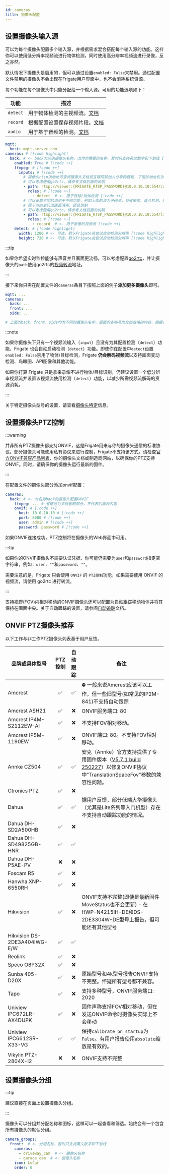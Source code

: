 ```yaml
---
id: cameras
title: 摄像头配置
---
```


## 设置摄像头输入源

可以为每个摄像头配置多个输入源，并根据需求混合搭配每个输入源的功能。这样你可以使用低分辨率视频流进行物体检测，同时使用高分辨率视频流进行录像，反之亦然。

默认情况下摄像头是启用的，但可以通过设置`enabled: False`来禁用。通过配置文件禁用的摄像头不会出现在Frigate用户界面中，也不会消耗系统资源。

每个功能在每个摄像头中只能分配给一个输入源。可用的功能选项如下：

| 功能     | 描述                                                                         |
| -------- | ----------------------------------------------------------------------------------- |
| `detect` | 用于物体检测的主视频流。[文档](object_detectors.md)                         |
| `record` | 根据配置设置保存视频片段。[文档](record.md) |
| `audio`  | 用于基于音频的检测。[文档](audio_detectors.md)                          |

```yaml
mqtt:
  host: mqtt.server.com
cameras: # [!code highlight]
  back: # <- back为示例摄像头名称，改为你需要的名称，暂时只支持英文数字和下划线 [!code ++]
    enabled: True # [!code ++]
    ffmpeg: # [!code ++]
      inputs: # [!code ++]
        # 摄像头rtsp流地址可查阅摄像头文档或互联网其他人分享的教程，下面的地址仅为范例 
        # 可以考虑使用go2rtc，请参考文档后面的说明
        - path: rtsp://viewer:{FRIGATE_RTSP_PASSWORD}@10.0.10.10:554/cam/realmonitor?channel=1&subtype=2 # [!code ++]
          roles: # [!code ++]
            - detect  # <- 用于目标/物体检测 [!code ++]
        # 可以设置不同的流用于不同功能，例如上面的流为子码流，节省带宽，适合检测，能够降低检测器负担
        # 而下方的主码流画面清晰，适合录制
        # 可以考虑使用go2rtc，请参考文档后面的说明
        - path: rtsp://viewer:{FRIGATE_RTSP_PASSWORD}@10.0.10.10:554/live # [!code ++]
          roles: # [!code ++]
            - record  # <- 用于录像的视频流 [!code ++]
    detect: # [!code highlight]
      width: 1280 # <- 可选，默认Frigate会尝试自动检测分辨率 [!code highlight]
      height: 720 # <- 可选，默认Frigate会尝试自动检测分辨率 [!code highlight]
```

:::tip

如果你希望实时监控能够有声音并且画面更流畅，可以考虑配置[go2rtc](../guides/configuring_go2rtc)，并让摄像头的`path`使用go2rtc的[视频转流](../configuration/restream#reduce-connections-to-camera)地址。

:::

接下来你只需在配置文件的`cameras`条目下按照上面的例子**添加更多摄像头**即可。

```yaml
mqtt: ...
cameras:
  back: ...
  front: ...
  side: ...

# 上面的back、front、side均为不同的摄像头名字，后面的省略号为文档省略的内容，根据实际情况添加
```

:::note

如果你摄像头下只有一个视频流输入（`input`）且没有为其配置检测（`detect`）功能，Frigate 也会自动启动检测（`detect`）功能。即使你在配置中`detect`设置`enabled: False`禁用了物体/目标检测，Frigate **仍会解码视频流**以支持画面变动检测、鸟瞰图、API图像和其他功能。

如果你打算 Frigate 只是拿来录像不进行物体/目标识别，仍建议设置一个低分辨率视频流并设置该视频流使用检测（`detect`）功能，以减少所需视频流解码的资源消耗。

:::


关于特定摄像头型号的设置，请查看[摄像头特定](camera_specific.md)信息。

## 设置摄像头PTZ控制

:::warning

并非所有PTZ摄像头都支持ONVIF，这是Frigate用来与你的摄像头通信的标准协议。部分摄像头可能使用私有协议来进行控制，Frigate不支持该方式。请检查[官方ONVIF兼容产品列表](https://www.onvif.org/conformant-products/)、你的摄像头文档或制造商网站，以确保你的PTZ支持ONVIF。同时，请确保你的摄像头运行最新的固件。

:::

在配置文件的摄像头部分添加onvif配置：

```yaml
cameras:
  back: # <- 为名为back的摄像头配置ONVIF
    ffmpeg: ... # 省略号为文档省略部分，不代表后面没内容
    onvif: # [!code ++]
      host: 10.0.10.10 # [!code ++]
      port: 8000 # [!code ++]
      user: admin # [!code ++]
      password: password # [!code ++]
```

如果ONVIF连接成功，PTZ控制将在摄像头的Web界面中可用。

:::tip

如果你的ONVIF摄像头不需要认证凭据，你可能仍需要为`user`和`password`指定空字符串，例如：`user: ""`和`password: ""`。

需要注意的是，Frigate 只会使用 `ONVIF` 的 `PTZ控制`功能，如果需要使用 ONVIF 的视频流，请使用 go2rtc 进行转流。

:::

支持视野(FOV)内相对移动的ONVIF摄像头还可以配置为自动跟踪移动物体并将其保持在画面中央。关于自动跟踪的设置，请参阅[自动追踪](autotracking.md)文档。

## ONVIF PTZ摄像头推荐

以下工作与非工作PTZ摄像头列表基于用户反馈。

| 品牌或具体型号     | PTZ控制 | 自动跟踪 | 备注                                                                                                                                           |
| ---------------------------- | :----------: | :----------: | ----------------------------------------------------------------------------------------------------------------------------------------------- |
| Amcrest                      |      ✅      |      ✅      | ⛔️ 一般来说Amcrest应该可以工作，但一些旧型号(如常见的IP2M-841)不支持自动跟踪                                 |
| Amcrest ASH21                |      ✅      |      ❌      | ONVIF服务端口: 80                                                                                                                          |
| Amcrest IP4M-S2112EW-AI      |      ✅      |      ❌      | 不支持FOV相对移动。                                                                                                            |
| Amcrest IP5M-1190EW          |      ✅      |      ❌      | ONVIF端口: 80。不支持FOV相对移动。                                                                                            |
| Annke CZ504                  |      ✅      |      ✅      | 安克（Annke）官方支持提供了专用固件版本（[V5.7.1 build 250227](https://github.com/pierrepinon/annke_cz504/raw/refs/heads/main/digicap_V5-7-1_build_250227.dav)）以修复ONVIF协议中"TranslationSpaceFov"参数的兼容性问题。 |
| Ctronics PTZ                 |      ✅      |      ❌      |                                                                                                                                                 |
| Dahua                        |      ✅      |      ✅      | 据用户反馈，部分低端大华摄像头（尤其是Lite系列等入门机型）存在​​不支持自动跟踪功能​​的情况。                                                     |
| Dahua DH-SD2A500HB           |      ✅      |      ❌      |                                                                                                                                                 |
| Dahua DH-SD49825GB-HNR       |      ✅      |      ✅      |                                                                                                                                                 |
| Dahua DH-P5AE-PV             |      ❌      |      ❌      |                                                                                                                                                 |
| Foscam R5                    |      ✅      |      ❌      |                                                                                                                                                 |
| Hanwha XNP-6550RH            |      ✅      |      ❌      |                                                                                                                                                 |
| Hikvision                    |      ✅      |      ❌      | ONVIF支持不完整(即使是最新固件MoveStatus也不会更新) - 在HWP-N4215IH-DE和DS-2DE3304W-DE型号上报告，但可能还有其他型号 |
| Hikvision DS-2DE3A404IWG-E/W |      ✅      |      ✅      |                                                                                                                                                 |
| Reolink                      |      ✅      |      ❌      |                                                                                                                                                 |                                                                                                                                            |
| Speco O8P32X                 |      ✅      |      ❌      |                                                                                                                                                 |
| Sunba 405-D20X               |      ✅      |      ❌      | 原始型号和4k型号报告ONVIF支持不完整。怀疑所有型号都不兼容。                                            |
| Tapo                         |      ✅      |      ❌      | 支持多种型号，ONVIF服务端口: 2020                                                                                                 |
| Uniview IPC672LR-AX4DUPK     |      ✅      |      ❌      | 固件声称支持FOV相对移动，但在发送ONVIF命令时摄像头实际上不会移动                                  |
| Uniview IPC6612SR-X33-VG     |      ✅      |      ✅      | 保持`calibrate_on_startup`为`False`。有用户报告使用`absolute`缩放是有效的。                                           |
| Vikylin PTZ-2804X-I2         |      ❌      |      ❌      | ONVIF支持不完整                                                                                                                        |

## 设置摄像头分组

:::tip

建议直接在页面上设置摄像头分组。

:::

摄像头可以分组并分配名称和图标，这样可以一起查看和筛选。始终会有一个包含所有摄像头的默认分组。

```yaml
camera_groups:
  front:  # <- 分组名称，暂时只支持英文数字和下划线
    cameras:
      - driveway_cam  # <- 摄像头名称
      - garage_cam  # <- 摄像头名称
    icon: LuCar
    order: 0
```